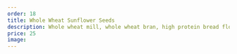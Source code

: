 ```yaml
---
order: 18
title: Whole Wheat Sunflower Seeds
description: Whole wheat mill, whole wheat bran, high protein bread flour, medium protein bread flour, vegetable oil, salt, sugar, unsweetened molasses, active dry yeast.
price: 25
image:
---
```

